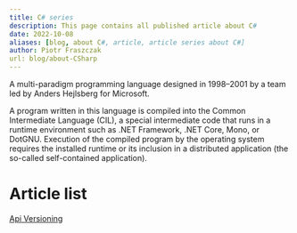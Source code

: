 ```yaml
---
title: C# series
description: This page contains all published article about C#
date: 2022-10-08
aliases: [blog, about C#, article, article series about C#]
author: Piotr Fraszczak
url: blog/about-CSharp
---
```


A multi-paradigm programming language designed in 1998–2001 by a team led by Anders Hejlsberg for Microsoft. <!--more-->

A program written in this language is compiled into the Common Intermediate Language (CIL), a special intermediate code that runs in a runtime environment such as .NET Framework, .NET Core, Mono, or DotGNU. Execution of the compiled program by the operating system requires the installed runtime or its inclusion in a distributed application (the so-called self-contained application).

# Article list

[Api Versioning](/blog/api-versioning)
